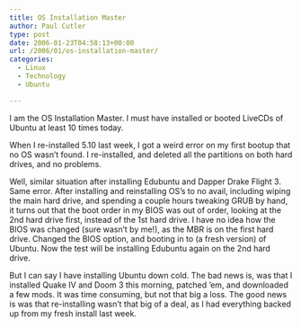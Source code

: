 ```yaml
---
title: OS Installation Master
author: Paul Cutler
type: post
date: 2006-01-23T04:58:13+00:00
url: /2006/01/os-installation-master/
categories:
  - Linux
  - Technology
  - Ubuntu

---
```

I am the OS Installation Master. I must have installed or booted LiveCDs of Ubuntu at least 10 times today.

When I re-installed 5.10 last week, I got a weird error on my first bootup that no OS wasn&#8217;t found. I re-installed, and deleted all the partitions on both hard drives, and no problems.

Well, similar situation after installing Edubuntu and Dapper Drake Flight 3. Same error. After installing and reinstalling OS&#8217;s to no avail, including wiping the main hard drive, and spending a couple hours tweaking GRUB by hand, it turns out that the boot order in my BIOS was out of order, looking at the 2nd hard drive first, instead of the 1st hard drive. I have no idea how the BIOS was changed (sure wasn&#8217;t by me!), as the MBR is on the first hard drive. Changed the BIOS option, and booting in to (a fresh version) of Ubuntu. Now the test will be installing Edubuntu again on the 2nd hard drive.

But I can say I have installing Ubuntu down cold. The bad news is, was that I installed Quake IV and Doom 3 this morning, patched &#8217;em, and downloaded a few mods. It was time consuming, but not that big a loss. The good news is was that re-installing wasn&#8217;t that big of a deal, as I had everything backed up from my fresh install last week.